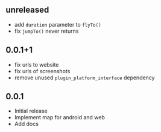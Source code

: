 ## unreleased

- add `duration` parameter to `flyTo()`
- fix `jumpTo()` never returns
 
## 0.0.1+1

- fix urls to website
- fix urls of screenshots
- remove unused `plugin_platform_interface` dependency

## 0.0.1

- Initial release
- Implement map for android and web
- Add docs
